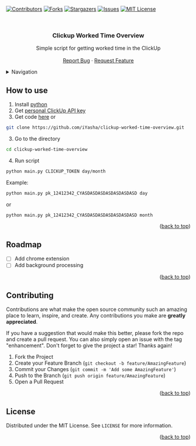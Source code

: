 <div id="top"></div>

[![Contributors][contributors-shield]][contributors-url]
[![Forks][forks-shield]][forks-url]
[![Stargazers][stars-shield]][stars-url]
[![Issues][issues-shield]][issues-url]
[![MIT License][license-shield]][license-url]

<br />
<div align="center">

  <h3 align="center">Clickup Worked Time Overview</h3>

  <p align="center">
    Simple script for getting worked time in the ClickUp
    <br />
    <br />
    <a href="https://github.com/iyasha/clickup-worked-time-overview/issues">Report Bug</a>
    ·
    <a href="https://github.com/iyasha/clickup-worked-time-overview/issues">Request Feature</a>
  </p>
</div>



<!-- TABLE OF CONTENTS -->
<details>
  <summary>Navigation</summary>
  <ol>
    <li>
      <a href="#how-to-use">How to use</a>
    </li>
    <li><a href="#roadmap">Roadmap</a></li>
    <li><a href="#contributing">Contributing</a></li>
    <li><a href="#license">License</a></li>
  </ol>
</details>



<!-- HOW TO USE -->
## How to use

1. Install [python](https://www.python.org/downloads/)
2. Get [personal ClickUp API key](https://docs.clickup.com/en/articles/1367130-getting-started-with-the-clickup-api)
3. Get code [here](https://github.com/iYasha/clickup-worked-time-overview/releases/tag/v1.0.0) or
```sh
git clone https://github.com/iYasha/clickup-worked-time-overview.git
```
3. Go to the directory
```sh
cd clickup-worked-time-overview
```
4. Run script
```sh
python main.py CLICKUP_TOKEN day/month
```

Example:
```sh
python main.py pk_12412342_CYASDASDASDASDASDASDASD day
```
or
```sh
python main.py pk_12412342_CYASDASDASDASDASDASDASD month
```

<p align="right">(<a href="#top">back to top</a>)</p>

<!-- ROADMAP -->
## Roadmap

- [ ] Add chrome extension
- [ ] Add background processing

<p align="right">(<a href="#top">back to top</a>)</p>


<!-- CONTRIBUTING -->
## Contributing

Contributions are what make the open source community such an amazing place to learn, inspire, and create. Any contributions you make are **greatly appreciated**.

If you have a suggestion that would make this better, please fork the repo and create a pull request. You can also simply open an issue with the tag "enhancement".
Don't forget to give the project a star! Thanks again!

1. Fork the Project
2. Create your Feature Branch (`git checkout -b feature/AmazingFeature`)
3. Commit your Changes (`git commit -m 'Add some AmazingFeature'`)
4. Push to the Branch (`git push origin feature/AmazingFeature`)
5. Open a Pull Request

<p align="right">(<a href="#top">back to top</a>)</p>


<!-- LICENSE -->
## License

Distributed under the MIT License. See `LICENSE` for more information.

<p align="right">(<a href="#top">back to top</a>)</p>


<!-- MARKDOWN LINKS & IMAGES -->
<!-- https://www.markdownguide.org/basic-syntax/#reference-style-links -->
[contributors-shield]: https://img.shields.io/github/contributors/iyasha/clickup-worked-time-overview.svg?style=for-the-badge
[contributors-url]: https://github.com/iyasha/clickup-worked-time-overview/graphs/contributors
[forks-shield]: https://img.shields.io/github/forks/iyasha/clickup-worked-time-overview.svg?style=for-the-badge
[forks-url]: https://github.com/iyasha/clickup-worked-time-overview/network/members
[stars-shield]: https://img.shields.io/github/stars/iyasha/clickup-worked-time-overview.svg?style=for-the-badge
[stars-url]: https://github.com/iyasha/clickup-worked-time-overview/stargazers
[issues-shield]: https://img.shields.io/github/issues/iyasha/clickup-worked-time-overview.svg?style=for-the-badge
[issues-url]: https://github.com/iyasha/clickup-worked-time-overview/issues
[license-shield]: https://img.shields.io/github/license/iyasha/clickup-worked-time-overview.svg?style=for-the-badge
[license-url]: https://github.com/iyasha/clickup-worked-time-overview/blob/master/LICENSE